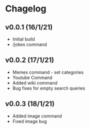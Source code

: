 # Chagelog

## v0.0.1 (16/1/21)

* Initial build
* /jokes command

## v0.0.2 (17/1/21)

* Memes command - set categories
* Youtube Command
* Added wiki command
* Bug fixes for empty search queries

## v0.0.3 (18/1/21)

* Added image command
* Fixed image bug
